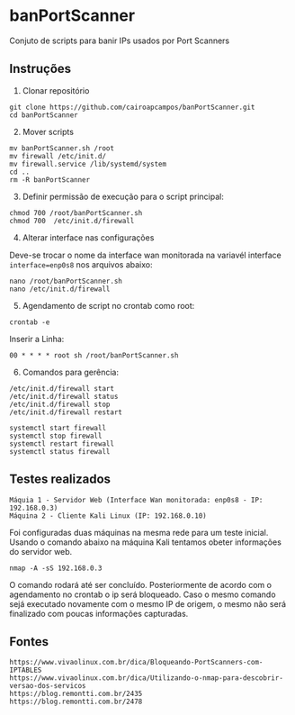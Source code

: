 # banPortScanner
Conjuto de scripts para banir IPs usados por Port Scanners

## Instruções

1. Clonar repositório

```
git clone https://github.com/cairoapcampos/banPortScanner.git
cd banPortScanner
```

2. Mover scripts

```
mv banPortScanner.sh /root
mv firewall /etc/init.d/
mv firewall.service /lib/systemd/system
cd ..
rm -R banPortScanner
```

3. Definir permissão de execução para o script principal:

```
chmod 700 /root/banPortScanner.sh
chmod 700  /etc/init.d/firewall
```

4. Alterar interface nas configurações

Deve-se trocar o nome da interface wan monitorada na variavél interface `interface=enp0s8` nos arquivos abaixo:

```
nano /root/banPortScanner.sh
nano /etc/init.d/firewall
```

5. Agendamento de script no crontab como root:

`crontab -e`

Inserir a Linha:

`00 * * * * root sh /root/banPortScanner.sh`


6. Comandos para gerência:

```
/etc/init.d/firewall start 
/etc/init.d/firewall status
/etc/init.d/firewall stop
/etc/init.d/firewall restart 

systemctl start firewall
systemctl stop firewall
systemctl restart firewall
systemctl status firewall
```

## Testes realizados
```
Máquia 1 - Servidor Web (Interface Wan monitorada: enp0s8 - IP: 192.168.0.3)
Máquina 2 - Cliente Kali Linux (IP: 192.168.0.10)
```

Foi configuradas duas máquinas na mesma rede para um teste inicial. Usando o comando abaixo na máquina Kali tentamos 
obeter informações do servidor web.

`nmap -A -sS 192.168.0.3`

O comando rodará até ser concluído. Posteriormente de acordo com o agendamento no crontab o ip será bloqueado. Caso o mesmo comando
sejá executado novamente com o mesmo IP de origem, o mesmo não será finalizado com poucas informações capturadas.

## Fontes

```
https://www.vivaolinux.com.br/dica/Bloqueando-PortScanners-com-IPTABLES
https://www.vivaolinux.com.br/dica/Utilizando-o-nmap-para-descobrir-versao-dos-servicos
https://blog.remontti.com.br/2435
https://blog.remontti.com.br/2478
```




